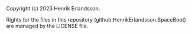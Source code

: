 Copyright (c) 2023 Henrik Erlandsson.

Rights for the files in this repository (github.HenrikErlandsson.SpaceBoot) are managed by the LICENSE file.
